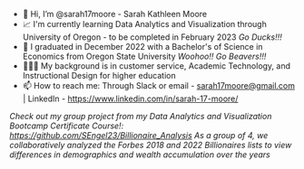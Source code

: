 - 👋 Hi, I’m @sarah17moore - Sarah Kathleen Moore
- 📈 I'm currently learning Data Analytics and Visualization through University of Oregon - to be completed in February 2023 *Go Ducks!!!*
- 💱 I graduated in December 2022 with a Bachelor's of Science in Economics from Oregon State University *Woohoo!! Go Beavers!!!*
- 👩🏼‍💻 My background is in customer service, Academic Technology, and Instructional Design for higher education
- 📫 How to reach me: Through Slack or email - sarah17moore@gmail.com | LinkedIn - https://www.linkedin.com/in/sarah-17-moore/
     
*Check out my group project from my Data Analytics and Visualization Bootcamp Certificate Course!: https://github.com/SEngel23/Billionaire_Analysis*
*As a group of 4, we collaboratively analyzed the Forbes 2018 and 2022 Billionaires lists to view differences in demographics and wealth accumulation over the years*
<!---
sarah17moore/sarah17moore is a ✨ special ✨ repository because its `README.md` (this file) appears on your GitHub profile.
You can click the Preview link to take a look at your changes.
--->
